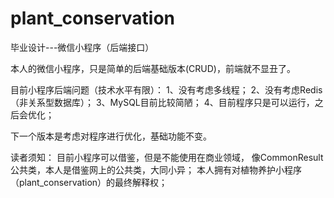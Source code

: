 # plant_conservation
毕业设计---微信小程序（后端接口）

本人的微信小程序，只是简单的后端基础版本(CRUD)，前端就不显丑了。

目前小程序后端问题（技术水平有限）：
1、没有考虑多线程；
2、没有考虑Redis（非关系型数据库）；
3、MySQL目前比较简陋；
4、目前程序只是可以运行，之后会优化；

下一个版本是考虑对程序进行优化，基础功能不变。

读者须知：
  目前小程序可以借鉴，但是不能使用在商业领域，
  像CommonResult公共类，本人是借鉴网上的公共类，大同小异；
  本人拥有对植物养护小程序（plant_conservation）的最终解释权；
         
